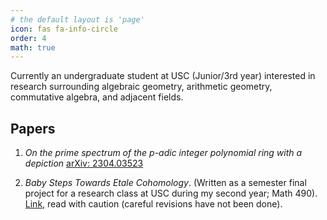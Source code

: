 ```yaml
---
# the default layout is 'page'
icon: fas fa-info-circle
order: 4
math: true
---
```

Currently an undergraduate student at USC (Junior/3rd year) interested in research surrounding algebraic geometry, arithmetic geometry, commutative algebra, and adjacent fields.


## Papers

1.  *On the prime spectrum of the p-adic integer polynomial ring with a depiction* <a href="https://arxiv.org/abs/2304.03523v2">arXiv: 2304.03523</a>

2. *Baby Steps Towards Etale Cohomology*. (Written as a semester final project for a research class at USC during my second year; Math 490). <a href="https://notsatos.github.io/files/etale.pdf">Link</a>, read with caution (careful revisions have not been done).
